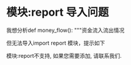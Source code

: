 # 模块:report 导入问题

我想分析def money_flow():
    """资金流入流出情况
    
但无法导入import report 模块，提示如下

模块:report不支持, 如果您需要添加, 请联系我们.